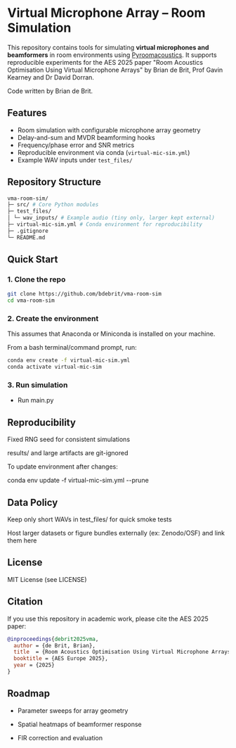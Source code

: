 # Virtual Microphone Array – Room Simulation
This repository contains tools for simulating **virtual microphones and beamformers** in room environments using [Pyroomacoustics](https://github.com/LCAV/pyroomacoustics). It supports reproducible experiments for the AES 2025 paper "Room Acoustics Optimisation Using Virtual Microphone Arrays" by Brian de Brit, Prof Gavin Kearney and Dr David Dorran.

Code written by Brian de Brit.

## Features
- Room simulation with configurable microphone array geometry  
- Delay-and-sum and MVDR beamforming hooks  
- Frequency/phase error and SNR metrics  
- Reproducible environment via conda (`virtual-mic-sim.yml`)  
- Example WAV inputs under `test_files/`  

## Repository Structure
~~~bash
vma-room-sim/
├─ src/ # Core Python modules
├─ test_files/
│ └─ wav_inputs/ # Example audio (tiny only, larger kept external)
├─ virtual-mic-sim.yml # Conda environment for reproducibility
├─ .gitignore
└─ README.md
~~~

## Quick Start
### 1. Clone the repo
~~~bash
git clone https://github.com/bdebrit/vma-room-sim
cd vma-room-sim
~~~

### 2. Create the environment
This assumes that Anaconda or Miniconda is installed on your machine.

From a bash terminal/command prompt, run:

~~~bash
conda env create -f virtual-mic-sim.yml
conda activate virtual-mic-sim
~~~

### 3. Run simulation

- Run main.py

## Reproducibility

Fixed RNG seed for consistent simulations

results/ and large artifacts are git-ignored

To update environment after changes:

  conda env update -f virtual-mic-sim.yml --prune

## Data Policy

Keep only short WAVs in test_files/ for quick smoke tests

Host larger datasets or figure bundles externally (ex: Zenodo/OSF) and link them here

## License

MIT License (see LICENSE)

## Citation

If you use this repository in academic work, please cite the AES 2025 paper:
~~~bibtex
@inproceedings{debrit2025vma,
  author = {de Brit, Brian},
  title  = {Room Acoustics Optimisation Using Virtual Microphone Arrays},
  booktitle = {AES Europe 2025},
  year = {2025}
}
~~~

## Roadmap

  - Parameter sweeps for array geometry

  - Spatial heatmaps of beamformer response

  - FIR correction and evaluation
